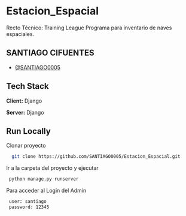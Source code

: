 # Estacion_Espacial
Recto Técnico: Training League
Programa para inventario de naves espaciales.

## SANTIAGO CIFUENTES

- [@SANTIAGO0005](https://github.com/SANTIAGO0005)


## Tech Stack

**Client:** Django

**Server:** Django


## Run Locally

Clonar proyecto

```bash
  git clone https://github.com/SANTIAGO0005/Estacion_Espacial.git
```
Ir  a la  carpeta  del proyecto  y ejecutar
```bash
 python manage.py runserver
```
Para acceder al Login del Admin
```bash
 user: santiago
 password: 12345
```

